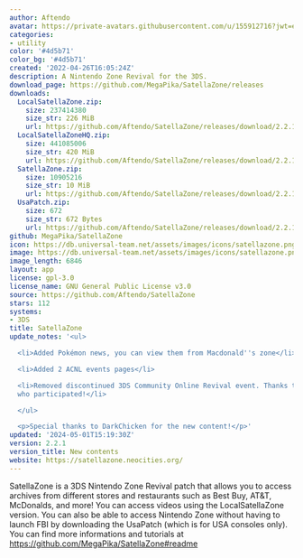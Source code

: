 ```yaml
---
author: Aftendo
avatar: https://private-avatars.githubusercontent.com/u/155912716?jwt=eyJhbGciOiJIUzI1NiIsInR5cCI6IkpXVCJ9.eyJpc3MiOiJnaXRodWIuY29tIiwiYXVkIjoicmF3LmdpdGh1YnVzZXJjb250ZW50LmNvbSIsImtleSI6ImtleTEiLCJleHAiOjE3MzQ2NzYwODAsIm5iZiI6MTczNDY3NDg4MCwicGF0aCI6Ii91LzE1NTkxMjcxNiJ9.QLyOC3LQvq0pE1s9kPPnYk2uJVgC8ihxFtRZZZjELA4&v=4
categories:
- utility
color: '#4d5b71'
color_bg: '#4d5b71'
created: '2022-04-26T16:05:24Z'
description: A Nintendo Zone Revival for the 3DS.
download_page: https://github.com/MegaPika/SatellaZone/releases
downloads:
  LocalSatellaZone.zip:
    size: 237414380
    size_str: 226 MiB
    url: https://github.com/Aftendo/SatellaZone/releases/download/2.2.1/LocalSatellaZone.zip
  LocalSatellaZoneHQ.zip:
    size: 441085006
    size_str: 420 MiB
    url: https://github.com/Aftendo/SatellaZone/releases/download/2.2.1/LocalSatellaZoneHQ.zip
  SatellaZone.zip:
    size: 10905216
    size_str: 10 MiB
    url: https://github.com/Aftendo/SatellaZone/releases/download/2.2.1/SatellaZone.zip
  UsaPatch.zip:
    size: 672
    size_str: 672 Bytes
    url: https://github.com/Aftendo/SatellaZone/releases/download/2.2.1/UsaPatch.zip
github: MegaPika/SatellaZone
icon: https://db.universal-team.net/assets/images/icons/satellazone.png
image: https://db.universal-team.net/assets/images/icons/satellazone.png
image_length: 6846
layout: app
license: gpl-3.0
license_name: GNU General Public License v3.0
source: https://github.com/Aftendo/SatellaZone
stars: 112
systems:
- 3DS
title: SatellaZone
update_notes: '<ul>

  <li>Added Pokémon news, you can view them from Macdonald''s zone</li>

  <li>Added 2 ACNL events pages</li>

  <li>Removed discontinued 3DS Community Online Revival event. Thanks to everyone
  who participated!</li>

  </ul>

  <p>Special thanks to DarkChicken for the new content!</p>'
updated: '2024-05-01T15:19:30Z'
version: 2.2.1
version_title: New contents
website: https://satellazone.neocities.org/
---
```

SatellaZone is a 3DS Nintendo Zone Revival patch that allows you to access archives from different stores and restaurants such as Best Buy, AT&T, McDonalds, and more!
 You can access videos using the LocalSatellaZone version.
 You can also be able to access Nintendo Zone without having to launch FBI by downloading the UsaPatch (which is for USA consoles only).
 You can find more informations and tutorials at https://github.com/MegaPika/SatellaZone#readme